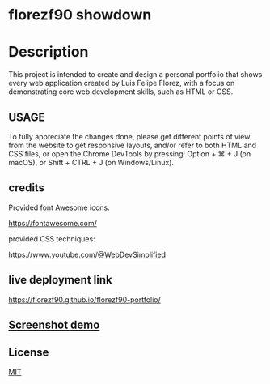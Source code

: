 # florezf90 showdown 
# Description

This project is intended to create and design a personal portfolio that shows every web application created by Luis Felipe Florez, with a focus on demonstrating core web development skills, such as HTML or CSS.


## USAGE

To fully appreciate the changes done, please get different points of view from the website to get responsive layouts, and/or refer to both HTML and CSS files, or open the Chrome DevTools by pressing: Option + ⌘ + J (on macOS), or Shift + CTRL + J (on Windows/Linux).

## credits

Provided font Awesome icons:

https://fontawesome.com/ 


provided CSS techniques: 

https://www.youtube.com/@WebDevSimplified


## live deployment link 

https://florezf90.github.io/florezf90-portfolio/


## [Screenshot demo](./assest/photos/Screenshot%20demo.png)

## License

[MIT](https://choosealicense.com/licenses/mit/)